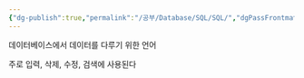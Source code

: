 ```yaml
---
{"dg-publish":true,"permalink":"/공부/Database/SQL/SQL/","dgPassFrontmatter":true}
---
```


데이터베이스에서 데이터를 다루기 위한 언어

주로 입력, 삭제, 수정, 검색에 사용된다